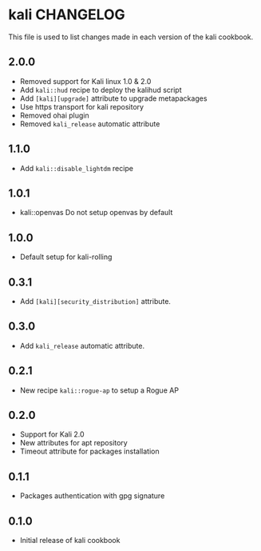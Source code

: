 kali CHANGELOG
===============

This file is used to list changes made in each version of the kali cookbook.

2.0.0
-----
- Removed support for Kali linux 1.0 & 2.0
- Add `kali::hud` recipe to deploy the kalihud script
- Add `[kali][upgrade]` attribute to upgrade metapackages
- Use https transport for kali repository
- Removed ohai plugin 
- Removed `kali_release` automatic attribute 

1.1.0
-----
- Add `kali::disable_lightdm` recipe

1.0.1
-----
- kali::openvas Do not setup openvas by default

1.0.0
-----
- Default setup for kali-rolling

0.3.1
-----
- Add `[kali][security_distribution]` attribute.

0.3.0
-----
- Add `kali_release` automatic attribute.

0.2.1
-----
- New recipe `kali::rogue-ap` to setup a Rogue AP

0.2.0
-----
- Support for Kali 2.0
- New attributes for apt repository
- Timeout attribute for packages installation 

0.1.1
-----
- Packages authentication with gpg signature

0.1.0
-----
- Initial release of kali cookbook
